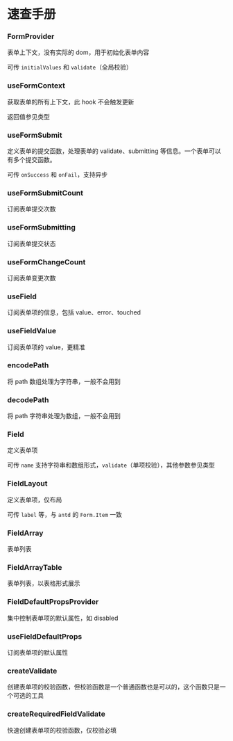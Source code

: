 # 速查手册

### FormProvider

表单上下文，没有实际的 dom，用于初始化表单内容

可传 `initialValues` 和 `validate`（全局校验）

### useFormContext

获取表单的所有上下文，此 hook 不会触发更新

返回值参见类型

### useFormSubmit

定义表单的提交函数，处理表单的 validate、submitting 等信息。一个表单可以有多个提交函数。

可传 `onSuccess` 和 `onFail`，支持异步

### useFormSubmitCount

订阅表单提交次数

### useFormSubmitting

订阅表单提交状态

### useFormChangeCount

订阅表单变更次数

### useField

订阅表单项的信息，包括 value、error、touched

### useFieldValue

订阅表单项的 value，更精准

### encodePath

将 path 数组处理为字符串，一般不会用到

### decodePath

将 path 字符串处理为数组，一般不会用到

### Field

定义表单项

可传 `name` 支持字符串和数组形式，`validate`（单项校验），其他参数参见类型

### FieldLayout

定义表单项，仅布局

可传 `label` 等，与 `antd` 的 `Form.Item` 一致

### FieldArray

表单列表

### FieldArrayTable

表单列表，以表格形式展示

### FieldDefaultPropsProvider

集中控制表单项的默认属性，如 disabled

### useFieldDefaultProps

订阅表单项的默认属性

### createValidate

创建表单项的校验函数，但校验函数是一个普通函数也是可以的，这个函数只是一个可选的工具

### createRequiredFieldValidate

快速创建表单项的校验函数，仅校验必填
